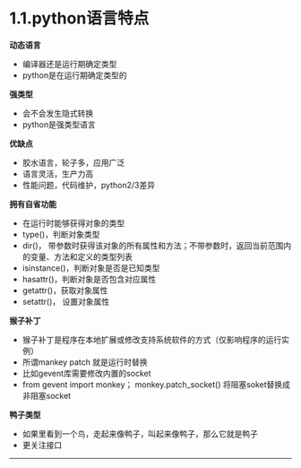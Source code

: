 # 1.1.python语言特点

**动态语言**

- 编译器还是运行期确定类型
- python是在运行期确定类型的

**强类型**

- 会不会发生隐式转换
- python是强类型语言

**优缺点**

- 胶水语言，轮子多，应用广泛
- 语言灵活，生产力高
- 性能问题，代码维护，python2/3差异

**拥有自省功能**

- 在运行时能够获得对象的类型
- type()，判断对象类型
- dir()， 带参数时获得该对象的所有属性和方法；不带参数时，返回当前范围内的变量、方法和定义的类型列表
- isinstance()，判断对象是否是已知类型
- hasattr()，判断对象是否包含对应属性
- getattr()，获取对象属性
- setattr()， 设置对象属性

**猴子补丁**

- 猴子补丁是程序在本地扩展或修改支持系统软件的方式（仅影响程序的运行实例）
- 所谓mankey patch 就是运行时替换
- 比如gevent库需要修改内置的socket
- from gevent import monkey；
  monkey.patch_socket()
  将阻塞soket替换成非阻塞socket

**鸭子类型**

- 如果里看到一个鸟，走起来像鸭子，叫起来像鸭子，那么它就是鸭子
- 更关注接口

------

## 